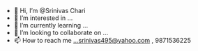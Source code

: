 - 👋 Hi, I’m @Srinivas Chari
- 👀 I’m interested in ...
- 🌱 I’m currently learning ...
- 💞️ I’m looking to collaborate on ...
- 📫 How to reach me ...srinivas495@yahoo.com , 9871536225


<!---
srinivas495/srinivas495 is a ✨ special ✨ repository because its `README.md` (this file) appears on your GitHub profile.
You can click the Preview link to take a look at your changes.
--->
